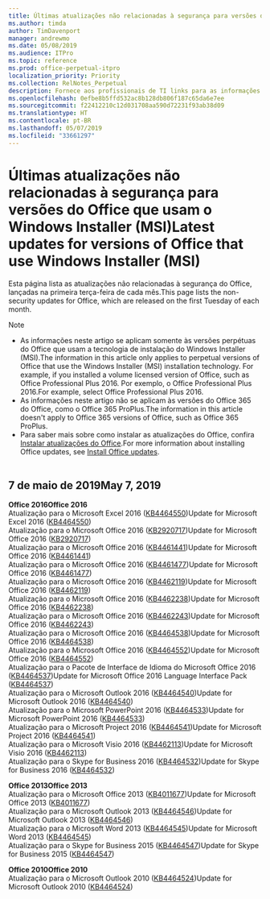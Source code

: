 ```yaml
---
title: Últimas atualizações não relacionadas à segurança para versões do Office que usam o Windows Installer (MSI)
ms.author: timda
author: TimDavenport
manager: andrewmo
ms.date: 05/08/2019
ms.audience: ITPro
ms.topic: reference
ms.prod: office-perpetual-itpro
localization_priority: Priority
ms.collection: RelNotes_Perpetual
description: Fornece aos profissionais de TI links para as informações mais recentes sobre atualizações que não são de segurança para versões perpétuas do Office 2016, Office 2013 e Office 2010
ms.openlocfilehash: 0efbe8b5ffd532ac8b128db806f187c65da6e7ee
ms.sourcegitcommit: f22412210c12d031708aa590d72231f93ab38d09
ms.translationtype: HT
ms.contentlocale: pt-BR
ms.lasthandoff: 05/07/2019
ms.locfileid: "33661297"
---
```

# <a name="latest-non-security-updates-for-versions-of-office-that-use-windows-installer-msi"></a><span data-ttu-id="8f78b-103">Últimas atualizações não relacionadas à segurança para versões do Office que usam o Windows Installer (MSI)</span><span class="sxs-lookup"><span data-stu-id="8f78b-103">Latest updates for versions of Office that use Windows Installer (MSI)</span></span>

<span data-ttu-id="8f78b-104">Esta página lista as atualizações não relacionadas à segurança do Office, lançadas na primeira terça-feira de cada mês.</span><span class="sxs-lookup"><span data-stu-id="8f78b-104">This page lists the non-security updates for Office, which are released on the first Tuesday of each month.</span></span>

> [!NOTE]
> - <span data-ttu-id="8f78b-105">As informações neste artigo se aplicam somente às versões perpétuas do Office que usam a tecnologia de instalação do Windows Installer (MSI).</span><span class="sxs-lookup"><span data-stu-id="8f78b-105">The information in this article only applies to perpetual versions of Office that use the Windows Installer (MSI) installation technology. For example, if you installed a volume licensed version of Office, such as Office Professional Plus 2016.</span></span> <span data-ttu-id="8f78b-106">Por exemplo, o Office Professional Plus 2016.</span><span class="sxs-lookup"><span data-stu-id="8f78b-106">For example, select Office Professional Plus 2016.</span></span>
> - <span data-ttu-id="8f78b-107">As informações neste artigo não se aplicam às versões do Office 365 do Office, como o Office 365 ProPlus.</span><span class="sxs-lookup"><span data-stu-id="8f78b-107">The information in this article doesn't apply to Office 365 versions of Office, such as Office 365 ProPlus.</span></span>
> - <span data-ttu-id="8f78b-108">Para saber mais sobre como instalar as atualizações do Office, confira [Instalar atualizações do Office](https://support.office.com/article/2ab296f3-7f03-43a2-8e50-46de917611c5).</span><span class="sxs-lookup"><span data-stu-id="8f78b-108">For more information about installing Office updates, see [Install Office updates](https://support.office.com/article/2ab296f3-7f03-43a2-8e50-46de917611c5).</span></span>
<br/><br/>

## <a name="may-7-2019"></a><span data-ttu-id="8f78b-109">7 de maio de 2019</span><span class="sxs-lookup"><span data-stu-id="8f78b-109">May 7, 2019</span></span>

<span data-ttu-id="8f78b-110">**Office 2016**</span><span class="sxs-lookup"><span data-stu-id="8f78b-110">**Office 2016**</span></span><br/>
<span data-ttu-id="8f78b-111">Atualização para o Microsoft Excel 2016 ([KB4464550](https://support.microsoft.com/help/4464550))</span><span class="sxs-lookup"><span data-stu-id="8f78b-111">Update for Microsoft Excel 2016 ([KB4464550](https://support.microsoft.com/help/4464550))</span></span><br/>
<span data-ttu-id="8f78b-112">Atualização para o Microsoft Office 2016 ([KB2920717](https://support.microsoft.com/help/2920717))</span><span class="sxs-lookup"><span data-stu-id="8f78b-112">Update for Microsoft Office 2016 ([KB2920717](https://support.microsoft.com/help/2920717))</span></span><br/>
<span data-ttu-id="8f78b-113">Atualização para o Microsoft Office 2016 ([KB4461441](https://support.microsoft.com/help/4461441))</span><span class="sxs-lookup"><span data-stu-id="8f78b-113">Update for Microsoft Office 2016 ([KB4461441](https://support.microsoft.com/help/4461441))</span></span><br/>
<span data-ttu-id="8f78b-114">Atualização para o Microsoft Office 2016 ([KB4461477](https://support.microsoft.com/help/4461477))</span><span class="sxs-lookup"><span data-stu-id="8f78b-114">Update for Microsoft Office 2016 ([KB4461477](https://support.microsoft.com/help/4461477))</span></span><br/>
<span data-ttu-id="8f78b-115">Atualização para o Microsoft Office 2016 ([KB4462119](https://support.microsoft.com/help/4462119))</span><span class="sxs-lookup"><span data-stu-id="8f78b-115">Update for Microsoft Office 2016 ([KB4462119](https://support.microsoft.com/help/4462119))</span></span><br/>
<span data-ttu-id="8f78b-116">Atualização para o Microsoft Office 2016 ([KB4462238](https://support.microsoft.com/help/4462238))</span><span class="sxs-lookup"><span data-stu-id="8f78b-116">Update for Microsoft Office 2016 ([KB4462238](https://support.microsoft.com/help/4462238))</span></span><br/>
<span data-ttu-id="8f78b-117">Atualização para o Microsoft Office 2016 ([KB4462243](https://support.microsoft.com/help/4462243))</span><span class="sxs-lookup"><span data-stu-id="8f78b-117">Update for Microsoft Office 2016 ([KB4462243](https://support.microsoft.com/help/4462243))</span></span><br/>
<span data-ttu-id="8f78b-118">Atualização para o Microsoft Office 2016 ([KB4464538](https://support.microsoft.com/help/4464538))</span><span class="sxs-lookup"><span data-stu-id="8f78b-118">Update for Microsoft Office 2016 ([KB4464538](https://support.microsoft.com/help/4464538))</span></span><br/>
<span data-ttu-id="8f78b-119">Atualização para o Microsoft Office 2016 ([KB4464552](https://support.microsoft.com/help/4464552))</span><span class="sxs-lookup"><span data-stu-id="8f78b-119">Update for Microsoft Office 2016 ([KB4464552](https://support.microsoft.com/help/4464552))</span></span><br/>
<span data-ttu-id="8f78b-120">Atualização para o Pacote de Interface de Idioma do Microsoft Office 2016 ([KB4464537](https://support.microsoft.com/help/4464537))</span><span class="sxs-lookup"><span data-stu-id="8f78b-120">Update for Microsoft Office 2016 Language Interface Pack ([KB4464537](https://support.microsoft.com/help/4464537))</span></span><br/>
<span data-ttu-id="8f78b-121">Atualização para o Microsoft Outlook 2016 ([KB4464540](https://support.microsoft.com/help/4464540))</span><span class="sxs-lookup"><span data-stu-id="8f78b-121">Update for Microsoft Outlook 2016 ([KB4464540](https://support.microsoft.com/help/4464540))</span></span><br/>
<span data-ttu-id="8f78b-122">Atualização para o Microsoft PowerPoint 2016 ([KB4464533](https://support.microsoft.com/help/4464533))</span><span class="sxs-lookup"><span data-stu-id="8f78b-122">Update for Microsoft PowerPoint 2016 ([KB4464533](https://support.microsoft.com/help/4464533))</span></span><br/>
<span data-ttu-id="8f78b-123">Atualização para o Microsoft Project 2016 ([KB4464541](https://support.microsoft.com/help/4464541))</span><span class="sxs-lookup"><span data-stu-id="8f78b-123">Update for Microsoft Project 2016 ([KB4464541](https://support.microsoft.com/help/4464541))</span></span><br/>
<span data-ttu-id="8f78b-124">Atualização para o Microsoft Visio 2016 ([KB4462113](https://support.microsoft.com/help/4462113))</span><span class="sxs-lookup"><span data-stu-id="8f78b-124">Update for Microsoft Visio 2016 ([KB4462113](https://support.microsoft.com/help/4462113))</span></span><br/>
<span data-ttu-id="8f78b-125">Atualização para o Skype for Business 2016 ([KB4464532](https://support.microsoft.com/help/4464532))</span><span class="sxs-lookup"><span data-stu-id="8f78b-125">Update for Skype for Business 2016 ([KB4464532](https://support.microsoft.com/help/4464532))</span></span><br/>

<span data-ttu-id="8f78b-126">**Office 2013**</span><span class="sxs-lookup"><span data-stu-id="8f78b-126">**Office 2013**</span></span><br/>
<span data-ttu-id="8f78b-127">Atualização para o Microsoft Office 2013 ([KB4011677](https://support.microsoft.com/help/4011677))</span><span class="sxs-lookup"><span data-stu-id="8f78b-127">Update for Microsoft Office 2013 ([KB4011677](https://support.microsoft.com/help/4011677))</span></span><br/>
<span data-ttu-id="8f78b-128">Atualização para o Microsoft Outlook 2013 ([KB4464546](https://support.microsoft.com/help/4464546))</span><span class="sxs-lookup"><span data-stu-id="8f78b-128">Update for Microsoft Outlook 2013 ([KB4464546](https://support.microsoft.com/help/4464546))</span></span><br/>
<span data-ttu-id="8f78b-129">Atualização para o Microsoft Word 2013 ([KB4464545](https://support.microsoft.com/help/4464545))</span><span class="sxs-lookup"><span data-stu-id="8f78b-129">Update for Microsoft Word 2013 ([KB4464545](https://support.microsoft.com/help/4464545))</span></span><br/>
<span data-ttu-id="8f78b-130">Atualização para o Skype for Business 2015 ([KB4464547](https://support.microsoft.com/help/4464547))</span><span class="sxs-lookup"><span data-stu-id="8f78b-130">Update for Skype for Business 2015 ([KB4464547](https://support.microsoft.com/help/4464547))</span></span><br/>

<span data-ttu-id="8f78b-131">**Office 2010**</span><span class="sxs-lookup"><span data-stu-id="8f78b-131">**Office 2010**</span></span><br/>
<span data-ttu-id="8f78b-132">Atualização para o Microsoft Outlook 2010 ([KB4464524](https://support.microsoft.com/help/4464524))</span><span class="sxs-lookup"><span data-stu-id="8f78b-132">Update for Microsoft Outlook 2010 ([KB4464524](https://support.microsoft.com/help/4464524))</span></span>